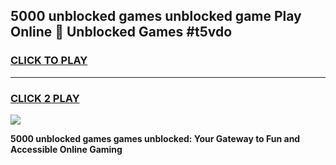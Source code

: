
## 5000 unblocked games unblocked game Play Online 👋 Unblocked Games #t5vdo
<h3>
<a href="https://premium.freeplayer.one?title=5000_unblocked_games&ref=21F">CLICK TO PLAY</a></h3>
<hr>

<h3>
<a href="https://premium.freeplayer.one?title=5000_unblocked_games&ref=21F">CLICK 2 PLAY</a>
  
</h3>

<a href="https://premium.freeplayer.one?title=5000_unblocked_games&ref=21F/"><img src="https://clearcache.store/games.png"></a>


**5000 unblocked games games unblocked: Your Gateway to Fun and Accessible Online Gaming**
